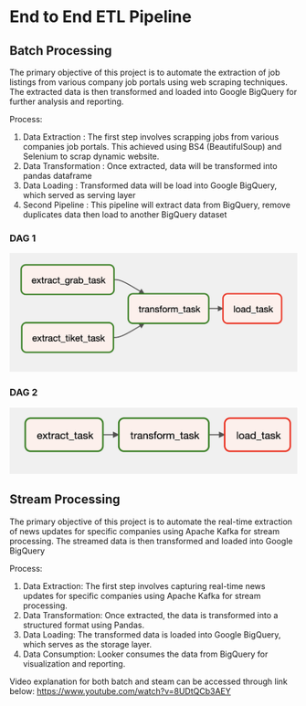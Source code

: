 # End to End ETL Pipeline

## Batch Processing
The primary objective of this project is to automate the extraction of job listings from various company job portals using web scraping techniques. The extracted data is then transformed and loaded into Google BigQuery for further analysis and reporting. 

Process:

1. Data Extraction : The first step involves scrapping jobs from various companies job portals. This achieved using BS4 (BeautifulSoup) and Selenium to scrap dynamic website.
2. Data Transformation : Once extracted, data will be transformed into pandas dataframe
3. Data Loading : Transformed data will be load into Google BigQuery, which served as serving layer
4. Second Pipeline : This pipeline will extract data from BigQuery, remove duplicates data then load to another BigQuery dataset
### DAG 1
![batch-processing](/batch-processing/img/DAG1.png)
### DAG 2
![batch-processing](/batch-processing/img/DAG2.png)

## Stream Processing
The primary objective of this project is to automate the real-time extraction of news updates for specific companies using Apache Kafka for stream processing. The streamed data is then transformed and loaded into Google BigQuery

Process:

1. Data Extraction: The first step involves capturing real-time news updates for specific companies using Apache Kafka for stream processing.
2. Data Transformation: Once extracted, the data is transformed into a structured format using Pandas.
3. Data Loading: The transformed data is loaded into Google BigQuery, which serves as the storage layer.
4. Data Consumption: Looker consumes the data from BigQuery for visualization and reporting.

Video explanation for both batch and steam can be accessed through link below:
https://www.youtube.com/watch?v=8UDtQCb3AEY
